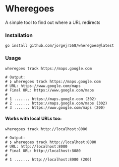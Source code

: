 # Wheregoes

A simple tool to find out where a URL redirects

### Installation

```shell
go install github.com/jorgejr568/wheregoes@latest  
```

### Usage

```shell
wheregoes track https://maps.google.com

# Output:
# ❯ wheregoes track https://maps.google.com
# URL: https://www.google.com/maps
# Final URL: https://www.google.com/maps
#
# 1 ....... https://maps.google.com (302)
# 2 ....... https://maps.google.com/maps (302)
# 3 ....... https://www.google.com/maps (200)
```

#### Works with local URLs too:

```shell
wheregoes track http://localhost:8080

# Output:
# ❯ wheregoes track http://localhost:8080
# URL: http://localhost:8080
# Final URL: http://localhost:8080
#
# 1 ....... http://localhost:8080 (200)
```